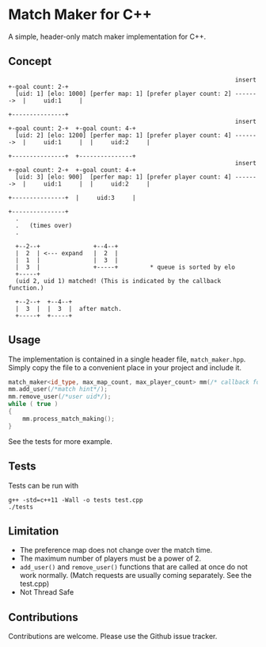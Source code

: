 Match Maker for C++
============================

A simple, header-only match maker implementation for C++.

Concept
-------

~~~
                                                                insert    +-goal count: 2-+ 
  [uid: 1] [elo: 1000] [perfer map: 1] [prefer player count: 2] ------->  |     uid:1     |  
                                                                          +---------------+ 
                                                                insert    +-goal count: 2-+  +-goal count: 4-+
  [uid: 2] [elo: 1200] [perfer map: 1] [prefer player count: 4] ------->  |     uid:1     |  |     uid:2     |
                                                                          +---------------+  +---------------+               
                                                                insert    +-goal count: 2-+  +-goal count: 4-+
  [uid: 3] [elo: 900]  [perfer map: 1] [prefer player count: 4] ------->  |     uid:1     |  |     uid:2     |
                                                                          +---------------+  |     uid:3     |
                                                                                             +---------------+
  .
  .   (times over)
  .
  
  +--2--+               +--4--+
  |  2  | <--- expand   |  2  |    
  |  1  |               |  3  |
  |  3  |               +-----+         * queue is sorted by elo
  +-----+
  (uid 2, uid 1) matched! (This is indicated by the callback function.)           
  
  +--2--+  +--4--+
  |  3  |  |  3  |  after match.
  +-----+  +-----+
~~~

## Usage

The implementation is contained in a single header file, `match_maker.hpp`. Simply copy
the file to a convenient place in your project and include it.

~~~cpp
match_maker<id_type, max_map_count, max_player_count> mm(/* callback for match event */);
mm.add_user(/*match hint*/);
mm.remove_user(/*user uid*/);
while ( true )
{
    mm.process_match_making();
}
~~~

See the tests for more example.

Tests
-----

Tests can be run with

~~~
g++ -std=c++11 -Wall -o tests test.cpp
./tests
~~~

## Limitation

- The preference map does not change over the match time.
- The maximum number of players must be a power of 2.
-  `add_user()` and `remove_user()` functions that are called at once do not work normally. (Match requests are usually coming separately. See the test.cpp)
- Not Thread Safe

Contributions
-------------

Contributions are welcome. Please use the Github issue tracker.
